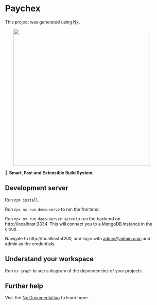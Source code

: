 

# Paychex

This project was generated using [Nx](https://nx.dev).

<p style="text-align: center;"><img src="https://raw.githubusercontent.com/nrwl/nx/master/images/nx-logo.png" width="450"></p>

🔎 **Smart, Fast and Extensible Build System**

## Development server

Run `npm install`.

Run `npx nx run demo:serve` to run the frontend.

Run `npx nx run demo-server:serve` to run the backend on http://localhost:3334. This will connect you to a MongoDB instance in the cloud.

Navigate to http://localhost:4200, and login with admin@admin.com and admin as the credentials.

## Understand your workspace

Run `nx graph` to see a diagram of the dependencies of your projects.

## Further help

Visit the [Nx Documentation](https://nx.dev/angular) to learn more.
